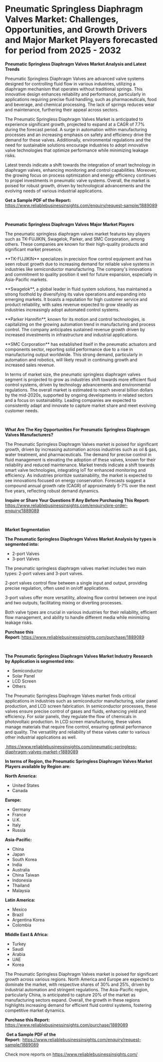 <p><h1>Pneumatic Springless Diaphragm Valves Market: Challenges, Opportunities, and Growth Drivers and Major Market Players forecasted for period from 2025 - 2032</h1></p><p><strong>Pneumatic Springless Diaphragm Valves Market Analysis and Latest Trends</strong></p>
<p><p>Pneumatic Springless Diaphragm Valves are advanced valve systems designed for controlling fluid flow in various industries, utilizing a diaphragm mechanism that operates without traditional springs. This innovative design enhances reliability and performance, particularly in applications requiring precise fluid handling, such as pharmaceuticals, food and beverage, and chemical processing. The lack of springs reduces wear and maintenance, furthering their appeal across sectors.</p><p>The Pneumatic Springless Diaphragm Valves Market is anticipated to experience significant growth, projected to expand at a CAGR of 7.7% during the forecast period. A surge in automation within manufacturing processes and an increasing emphasis on safety and efficiency drive the demand for these valves. Additionally, environmental regulations and the need for sustainable solutions encourage industries to adopt innovative valve technologies that optimize performance while minimizing leakage risks.</p><p>Latest trends indicate a shift towards the integration of smart technology in diaphragm valves, enhancing monitoring and control capabilities. Moreover, the growing focus on process optimization and energy efficiency continues to propel investments in pneumatic valve systems. Overall, the market is poised for robust growth, driven by technological advancements and the evolving needs of various industrial applications.</p></p>
<p><strong>Get a Sample PDF of the Report:&nbsp;</strong> <a href="https://www.reliablebusinessinsights.com/enquiry/request-sample/1889089?utm_campaign=1873&utm_medium=2&utm_source=Github&utm_content=ia&utm_term=14012025&utm_id=pneumatic-springless-diaphragm-valves">https://www.reliablebusinessinsights.com/enquiry/request-sample/1889089</a></p>
<p>&nbsp;</p>
<p><strong>Pneumatic Springless Diaphragm Valves Major Market Players</strong></p>
<p><p>The pneumatic springless diaphragm valves market features key players such as TK-FUJIKIN, Swagelok, Parker, and SMC Corporation, among others. These companies are known for their high-quality products and significant market presence.</p><p>**TK-FUJIKIN** specializes in precision flow control equipment and has seen robust growth due to increasing demand for reliable valve systems in industries like semiconductor manufacturing. The company's innovations and commitment to quality position it well for future expansion, especially in Asia-Pacific markets.</p><p>**Swagelok**, a global leader in fluid system solutions, has maintained a strong foothold by diversifying its valve operations and expanding into emerging markets. It boasts a reputation for high customer service and product reliability, with sales revenue expected to grow steadily as industries increasingly adopt automated control systems.</p><p>**Parker Hannifin**, known for its motion and control technologies, is capitalizing on the growing automation trend in manufacturing and process control. The company anticipates sustained revenue growth driven by increased investments in infrastructure and industrial applications.</p><p>**SMC Corporation** has established itself in the pneumatic actuators and components sector, reporting solid performance due to a rise in manufacturing output worldwide. This strong demand, particularly in automation and robotics, will likely result in continuing growth and increased sales revenue.</p><p>In terms of market size, the pneumatic springless diaphragm valves segment is projected to grow as industries shift towards more efficient fluid control systems, driven by technology advancements and environmental regulations. The overall market is estimated to reach several billion dollars by the mid-2020s, supported by ongoing developments in related sectors and a focus on sustainability. Leading companies are expected to consistently adapt and innovate to capture market share and meet evolving customer needs.</p></p>
<p>&nbsp;</p>
<p><strong>What Are The Key Opportunities For Pneumatic Springless Diaphragm Valves Manufacturers?</strong></p>
<p><p>The Pneumatic Springless Diaphragm Valves market is poised for significant growth, driven by increasing automation across industries such as oil & gas, water treatment, and pharmaceuticals. The demand for precise control in fluid management is elevating the adoption of these valves, known for their reliability and reduced maintenance. Market trends indicate a shift towards smart valve technologies, integrating IoT for enhanced monitoring and efficiency. As industries prioritize sustainability, the market is expected to see innovations focused on energy conservation. Forecasts suggest a compound annual growth rate (CAGR) of approximately 5-7% over the next five years, reflecting robust demand dynamics.</p></p>
<p><strong>Inquire or Share Your Questions If Any Before Purchasing This Report:</strong> <a href="https://www.reliablebusinessinsights.com/enquiry/pre-order-enquiry/1889089?utm_campaign=1873&utm_medium=2&utm_source=Github&utm_content=ia&utm_term=14012025&utm_id=pneumatic-springless-diaphragm-valves">https://www.reliablebusinessinsights.com/enquiry/pre-order-enquiry/1889089</a></p>
<p>&nbsp;</p>
<p><strong>Market Segmentation</strong></p>
<p><strong>The Pneumatic Springless Diaphragm Valves Market Analysis by types is segmented into:</strong></p>
<p><ul><li>2-port Valves</li><li>3-port Valves</li></ul></p>
<p><p>The pneumatic springless diaphragm valves market includes two main types: 2-port valves and 3-port valves. </p><p>2-port valves control flow between a single input and output, providing precise regulation, often used in on/off applications. </p><p>3-port valves offer more versatility, allowing flow control between one input and two outputs, facilitating mixing or diverting processes. </p><p>Both valve types are crucial in various industries for their reliability, efficient flow management, and ability to handle different media while minimizing leakage risks.</p></p>
<p><strong>Purchase this Report:&nbsp;</strong><a href="https://www.reliablebusinessinsights.com/purchase/1889089?utm_campaign=1873&utm_medium=2&utm_source=Github&utm_content=ia&utm_term=14012025&utm_id=pneumatic-springless-diaphragm-valves">https://www.reliablebusinessinsights.com/purchase/1889089</a></p>
<p>&nbsp;</p>
<p><strong>The Pneumatic Springless Diaphragm Valves Market Industry Research by Application is segmented into:</strong></p>
<p><ul><li>Semiconductor</li><li>Solar Panel</li><li>LCD Screen</li><li>Others</li></ul></p>
<p><p>The Pneumatic Springless Diaphragm Valves market finds critical applications in industries such as semiconductor manufacturing, solar panel production, and LCD screen fabrication. In semiconductor processes, these valves ensure precise control of gases and fluids, enhancing yield and efficiency. For solar panels, they regulate the flow of chemicals in photovoltaic production. In LCD screen manufacturing, these valves manage materials that require fine control, ensuring optimal performance and quality. The versatility and reliability of these valves cater to various other industrial applications as well.</p></p>
<p><a href="https://www.reliablebusinessinsights.com/pneumatic-springless-diaphragm-valves-market-r1889089?utm_campaign=1873&utm_medium=2&utm_source=Github&utm_content=ia&utm_term=14012025&utm_id=pneumatic-springless-diaphragm-valves">&nbsp;https://www.reliablebusinessinsights.com/pneumatic-springless-diaphragm-valves-market-r1889089</a></p>
<p><strong>In terms of Region, the Pneumatic Springless Diaphragm Valves Market Players available by Region are:</strong></p>
<p>
    <p> <strong> North America: </strong>
        <ul>
            <li>United States</li>
            <li>Canada</li>
        </ul>
        </p> 
    <p> <strong> Europe: </strong>
        <ul>
            <li>Germany</li>
            <li>France</li>
            <li>U.K.</li>
            <li>Italy</li>
            <li>Russia</li>
        </ul>
        </p> 
    <p> <strong> Asia-Pacific: </strong>
        <ul>
            <li>China</li>
            <li>Japan</li>
            <li>South Korea</li>
            <li>India</li>
            <li>Australia</li>
            <li>China Taiwan</li>
            <li>Indonesia</li>
            <li>Thailand</li>
            <li>Malaysia</li>
        </ul>
        </p> 
    <p> <strong> Latin America: </strong>
        <ul>
            <li>Mexico</li>
            <li>Brazil</li>
            <li>Argentina Korea</li>
            <li>Colombia</li>
        </ul>
        </p> 
    <p> <strong> Middle East & Africa: </strong>
        <ul>
            <li>Turkey</li>
            <li>Saudi</li>
            <li>Arabia</li>
            <li>UAE</li>
            <li>Korea</li>
        </ul>
    </p>
    </p>
<p><p>The Pneumatic Springless Diaphragm Valves market is poised for significant growth across various regions. North America and Europe are expected to dominate the market, with respective shares of 30% and 25%, driven by industrial automation and stringent regulations. The Asia-Pacific region, particularly China, is anticipated to capture 20% of the market as manufacturing sectors expand. Overall, the growth in these regions highlights increasing demand for efficient fluid control systems, fostering competitive market dynamics.</p></p>
<p><strong>Purchase this Report: </strong><a href="https://www.reliablebusinessinsights.com/purchase/1889089?utm_campaign=1873&utm_medium=2&utm_source=Github&utm_content=ia&utm_term=14012025&utm_id=pneumatic-springless-diaphragm-valves">https://www.reliablebusinessinsights.com/purchase/1889089</a></p>
<p>&nbsp;<strong>Get a Sample PDF of the Report:&nbsp;&nbsp;</strong><a href="https://www.reliablebusinessinsights.com/enquiry/request-sample/1889089?utm_campaign=1873&utm_medium=2&utm_source=Github&utm_content=ia&utm_term=14012025&utm_id=pneumatic-springless-diaphragm-valves">https://www.reliablebusinessinsights.com/enquiry/request-sample/1889089</a></p>
<p><strong></strong></p>
<p>Check more reports on <a href="https://www.reliablebusinessinsights.com/?utm_campaign=1873&utm_medium=2&utm_source=Github&utm_content=ia&utm_term=14012025&utm_id=pneumatic-springless-diaphragm-valves">https://www.reliablebusinessinsights.com/</a></p>